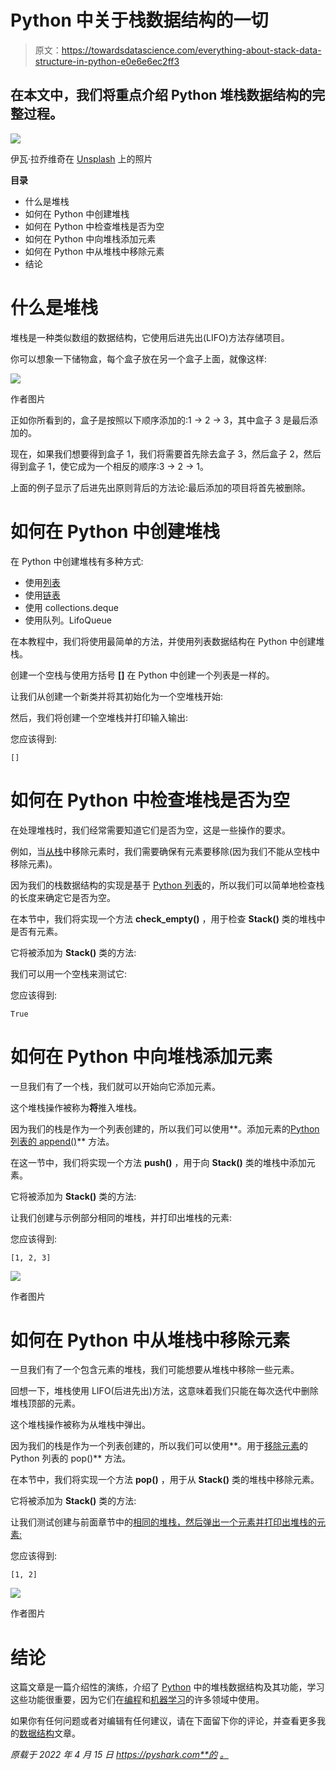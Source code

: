 # Python 中关于栈数据结构的一切

> 原文：<https://towardsdatascience.com/everything-about-stack-data-structure-in-python-e0e6e6ec2ff3>

## 在本文中，我们将重点介绍 Python 堆栈数据结构的完整过程。

![](img/721843edea9d89815f9fed8903827f2c.png)

伊瓦·拉乔维奇在 [Unsplash](https://unsplash.com/s/photos/stack?utm_source=unsplash&utm_medium=referral&utm_content=creditCopyText) 上的照片

**目录**

*   什么是堆栈
*   如何在 Python 中创建堆栈
*   如何在 Python 中检查堆栈是否为空
*   如何在 Python 中向堆栈添加元素
*   如何在 Python 中从堆栈中移除元素
*   结论

# 什么是堆栈

堆栈是一种类似数组的数据结构，它使用后进先出(LIFO)方法存储项目。

你可以想象一下储物盒，每个盒子放在另一个盒子上面，就像这样:

![](img/956efa519f9eec7f20a408e6785465f7.png)

作者图片

正如你所看到的，盒子是按照以下顺序添加的:1 -> 2 -> 3，其中盒子 3 是最后添加的。

现在，如果我们想要得到盒子 1，我们将需要首先除去盒子 3，然后盒子 2，然后得到盒子 1，使它成为一个相反的顺序:3 -> 2 -> 1。

上面的例子显示了后进先出原则背后的方法论:最后添加的项目将首先被删除。

# 如何在 Python 中创建堆栈

在 Python 中创建堆栈有多种方式:

*   使用[列表](https://pyshark.com/python-list-data-structure/)
*   使用[链表](https://pyshark.com/linked-list-data-structure-in-python/)
*   使用 collections.deque
*   使用队列。LifoQueue

在本教程中，我们将使用最简单的方法，并使用列表数据结构在 Python 中创建堆栈。

创建一个空栈与使用方括号 **[]** 在 Python 中创建一个列表是一样的。

让我们从创建一个新类并将其初始化为一个空堆栈开始:

然后，我们将创建一个空堆栈并打印输入输出:

您应该得到:

```
[]
```

# 如何在 Python 中检查堆栈是否为空

在处理堆栈时，我们经常需要知道它们是否为空，这是一些操作的要求。

例如，当[从栈](https://pyshark.com/stack-data-structure-in-python/#how-to-remove-elements-from-a-stack-in-python)中移除元素时，我们需要确保有元素要移除(因为我们不能从空栈中移除元素)。

因为我们的栈数据结构的实现是基于 [Python 列表](https://pyshark.com/python-list-data-structure/)的，所以我们可以简单地检查栈的长度来确定它是否为空。

在本节中，我们将实现一个方法 **check_empty()** ，用于检查 **Stack()** 类的堆栈中是否有元素。

它将被添加为 **Stack()** 类的方法:

我们可以用一个空栈来测试它:

您应该得到:

```
True
```

# 如何在 Python 中向堆栈添加元素

一旦我们有了一个栈，我们就可以开始向它添加元素。

这个堆栈操作被称为**将**推入堆栈。

因为我们的栈是作为一个列表创建的，所以我们可以使用**。添加元素的[Python 列表的 append()](https://pyshark.com/python-list-data-structure/#appending-items-to-a-list)** 方法。

在这一节中，我们将实现一个方法 **push()** ，用于向 **Stack()** 类的堆栈中添加元素。

它将被添加为 **Stack()** 类的方法:

让我们创建与示例部分相同的堆栈，并打印出堆栈的元素:

您应该得到:

```
[1, 2, 3]
```

![](img/d68fad86e04068b46a511ac12ac345b1.png)

作者图片

# 如何在 Python 中从堆栈中移除元素

一旦我们有了一个包含元素的堆栈，我们可能想要从堆栈中移除一些元素。

回想一下，堆栈使用 LIFO(后进先出)方法，这意味着我们只能在每次迭代中删除堆栈顶部的元素。

这个堆栈操作被称为从堆栈中弹出。

因为我们的栈是作为一个列表创建的，所以我们可以使用**。用于[移除元素](https://pyshark.com/python-list-data-structure/#removing-items-from-a-list-using-index)的 Python 列表的 pop()** 方法。

在本节中，我们将实现一个方法 **pop()** ，用于从 **Stack()** 类的堆栈中移除元素。

它将被添加为 **Stack()** 类的方法:

让我们测试创建与前面章节中的[相同的堆栈，然后弹出一个元素并打印出堆栈的元素:](https://pyshark.com/stack-data-structure-in-python/#how-to-add-elements-to-a-stack-in-python)

您应该得到:

```
[1, 2]
```

![](img/035735412c450228f7d9bae929d915e5.png)

作者图片

# 结论

这篇文章是一篇介绍性的演练，介绍了 [Python](https://www.python.org/) 中的堆栈数据结构及其功能，学习这些功能很重要，因为它们在[编程](https://pyshark.com/category/python-programming/)和[机器学习](https://pyshark.com/category/machine-learning/)的许多领域中使用。

如果你有任何问题或者对编辑有任何建议，请在下面留下你的评论，并查看更多我的[数据结构](https://pyshark.com/category/data-structures/)文章。

*原载于 2022 年 4 月 15 日 https://pyshark.com**的* [*。*](https://pyshark.com/stack-data-structure-in-python/)